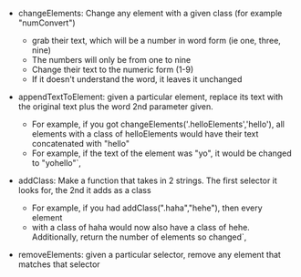 - changeElements: Change any element with a given class (for example "numConvert")
	- grab their text, which will be a number in word form (ie one, three, nine)
	- The numbers will only be from one to nine
	- Change their text to the numeric form (1-9)
	- If it doesn't understand the word, it leaves it unchanged

- appendTextToElement: given a particular element, replace its text with the original text plus the word 2nd parameter given.
	- For example, if you got changeElements('.helloElements','hello'), all elements with a class of helloElements would have their text concatenated with "hello"
 	- For example, if the text of the element was "yo", it would be changed to "yohello"`,


- addClass: Make a function that takes in 2 strings.  The first selector it looks for, the 2nd it adds as a class
	- For example, if you had addClass(".haha","hehe"), then every element
	- with a class of haha would now also have a class of hehe.
  Additionally, return the number of elements so changed`,

- removeElements: given a particular selector, remove any element that matches that selector

